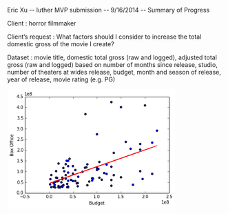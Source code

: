 Eric Xu -- luther MVP submission -- 9/16/2014 -- Summary of Progress

Client : horror filmmaker

Client’s request :  What factors should I consider to increase the total domestic gross of the movie I create?

Dataset : 
movie title, domestic total gross (raw and logged), adjusted total gross (raw and logged) based on number of months since release, studio, number of theaters at wides release, budget, month and season of release, year of release, movie rating (e.g. PG)

![](./img/test.png)



